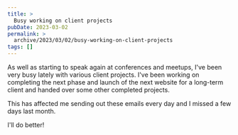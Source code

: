 ```yaml
---
title: >
  Busy working on client projects
pubDate: 2023-03-02
permalink: >
  archive/2023/03/02/busy-working-on-client-projects
tags: []
---
```


As well as starting to speak again at conferences and meetups, I've been very busy lately with various client projects. I've been working on completing the next phase and launch of the next website for a long-term client and handed over some other completed projects.

This has affected me sending out these emails every day and I missed a few days last month.

I'll do better!

